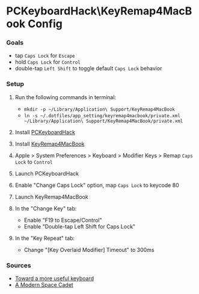 # PCKeyboardHack\KeyRemap4MacBook Config

### Goals

- tap `Caps Lock` for `Escape`
- hold `Caps Lock` for `Control`
- double-tap `Left Shift` to toggle default `Caps Lock` behavior

### Setup

1. Run the following commands in terminal:
	- `mkdir -p ~/Library/Application\ Support/KeyRemap4MacBook`
	- `ln -s ~/.dotfiles/app_setting/keyremap4macbook/private.xml ~/Library/Application\ Support/KeyRemap4MacBook/private.xml`

2. Install [PCKeyboardHack](http://pqrs.org/macosx/keyremap4macbook/pckeyboardhack.html.en)
3. Install [KeyRemap4MacBook](http://pqrs.org/macosx/keyremap4macbook/)
4. Apple > System Preferences > Keyboard > Modifier Keys > Remap `Caps Lock` to `Control`
5. Launch PCKeyboardHack
6. Enable "Change Caps Lock" option, map `Caps Lock` to keycode 80
7. Launch KeyRemap4MacBook
8. In the "Change Key" tab:
	- Enable "F19 to Escape/Control"
	- Enable "Double-tap Left Shift for Caps Lock"
9. In the "Key Repeat" tab:
	- Change "[Key Overlaid Modifier] Timeout" to 300ms

### Sources

- [Toward a more useful keyboard](https://github.com/jasonrudolph/keyboard)
- [A Modern Space Cadet](http://stevelosh.com/blog/2012/10/a-modern-space-cadet/)
